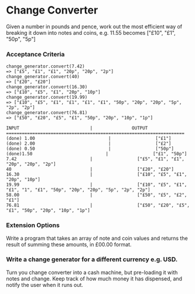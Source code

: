 # Change Converter

Given a number in pounds and pence, work out the most efficient way of breaking it down into notes and coins, e.g. 11.55 becomes ["£10", "£1", "50p", "5p"]

### Acceptance Criteria
```
change_generator.convert(7.42)
=> ["£5", "£1", "£1", "20p", "20p", "2p"]
change_generator.convert(40)
=> ["£20", "£20"]
change_generator.convert(16.30)
=> ["£10", "£5", "£1", "20p", "10p"]
change_generator.convert(19.99)
=> ["£10", "£5", "£1", "£1", "£1", "£1", "50p", "20p", "20p", "5p", "2p", "2p"]
change_generator.convert(76.81)
=> ["£50", "£20", "£5", "£1", "50p", "20p", "10p", "1p"]
```


 ```
INPUT                           |               OUTPUT
====================================================================
(done) 1.00                            |                 ["£1"]
(done) 2.00                            |                 ["£2"]
(done) 0.50                            |                 ["50p"]
(done)1.50                            |                 ["£1", "50p"]
7.42                            |                 ["£5", "£1", "£1", "20p", "20p", "2p"]
40                              |                 ["£20", "£20"]
16.30                           |                 ["£10", "£5", "£1", "20p", "10p"]
19.99                           |                 ["£10", "£5", "£1", "£1", "1", "£1", "50p", "20p", "20p", "5p", "2p", "2p"]
58.00                           |                 ["£50", "£5", "£2", "£1"]
76.81                           |                 ["£50", "£20", "£5", "£1", "50p", "20p", "10p", "1p"]
 ```

### Extension Options
Write a program that takes an array of note and coin values and returns the result of summing these amounts, in £00.00 format.

### Write a change generator for a different currency e.g. USD.

Turn you change converter into a cash machine, but pre-loading it with notes and change. Keep track of how much money it has dispensed, and notify the user when it runs out.
